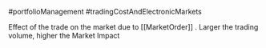 #portfolioManagement #tradingCostAndElectronicMarkets 

Effect of the trade on the market due to [[MarketOrder]] . 
Larger the trading volume, higher the Market Impact